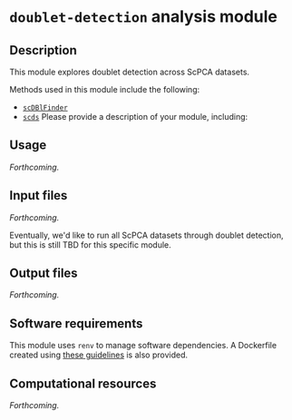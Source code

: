 # `doublet-detection` analysis module

## Description

This module explores doublet detection across ScPCA datasets.

Methods used in this module include the following:

- [`scDBlFinder`](https://bioconductor.org/packages/release/bioc/html/scDblFinder.html)
- [`scds`](https://bioconductor.org/packages/release/bioc/html/scds.html)
Please provide a description of your module, including:


## Usage

_Forthcoming._

## Input files

_Forthcoming._

Eventually, we'd like to run all ScPCA datasets through doublet detection, but this is still TBD for this specific module.

## Output files

_Forthcoming._

## Software requirements

This module uses `renv` to manage software dependencies.
A Dockerfile created using [these guidelines](https://openscpca.readthedocs.io/en/latest/software-platforms/docker/docker-images/#r-based-images) is also provided.

## Computational resources

_Forthcoming._
